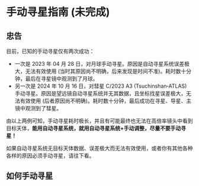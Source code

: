 # 手动寻星指南 (未完成)

## 忠告

目前，已知的手动寻星仅有两次成功：

- 一次是 2023 年 04 月 28 日，对月球手动寻星。原因是自动寻星系统误差极大，无法有效使用 (当时其原因尚不明确，后来发现是时间不准)。耗时数十分钟，最后在寻星镜中观测到了月球。
- 另一次是 2024 年 10 月 16 日，对彗星 C/2023 A3 (Tsuchinshan‑ATLAS) 手动寻星。原因是望远镜自动寻星系统并无其数据，且坐标找星误差极大，无法有效使用 (后者原因尚不明确)。耗时数十分钟，最后成功在寻星、导星、主镜中观测到了彗星。

由以上两例可知，手动寻星耗时极长，并且有可能最终也无法在高倍率镜头中看到目标天体，**能用自动寻星系统，就用自动寻星系统+手动调整，尽量不要手动寻星！**

如果自动寻星系统无目标天体数据、误差极大而无法有效使用，或者你有其他各种各样的原因必须手动寻星，请往下看。

## 如何手动寻星
